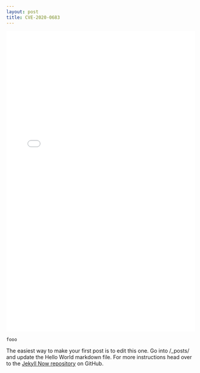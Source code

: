 ```yaml
---
layout: post
title: CVE-2020-0683
---
```


<object data="/Assets/MSI_EoP_New.pdf" type="application/pdf" height="800px" width="100%">
    <embed src="/Assets/MSI_EoP_New.pdf" type="application/pdf" height="800px" width="100%" />
</object>
    
    
    fooo
    
    
The easiest way to make your first post is to edit this one. Go into /_posts/ and update the Hello World markdown file. For more instructions head over to the [Jekyll Now repository](https://github.com/barryclark/jekyll-now) on GitHub.
